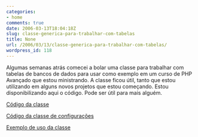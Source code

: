 ```yaml
---
categories:
- home
comments: true
date: 2006-03-13T18:04:18Z
slug: classe-generica-para-trabalhar-com-tabelas
title: None
url: /2006/03/13/classe-generica-para-trabalhar-com-tabelas/
wordpress_id: 118
---
```


Algumas semanas atrás comecei a bolar uma classe para trabalhar com tabelas de bancos de dados para usar como exemplo em um curso de PHP Avançado que estou ministrando. A classe ficou útil, tanto que estou utilizando em alguns novos projetos que estou começando. Estou disponibilizando aqui o código. Pode ser útil para mais alguém.

[Código da classe](/codes/showphp.php?file=tabela.php)

[Código da classe de configurações](/codes/showphp.php?file=app.php)

[Exemplo de uso da classe](/codes/showphp.php?file=testeTabela.php)
